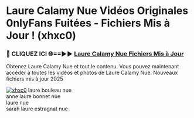 # Laure Calamy Nue Vidéos Originales 0nlyFans Fuitées - Fichiers Mis à Jour ! (xhxc0)

<h3>🔴 CLIQUEZ ICI 🌐==►► <a href="https://tinyurl.com/2pmr4ezf" rel="nofollow">Laure Calamy Nue Fichiers Mis à Jour</a></h3>

Obtenez Laure Calamy Nue et tout le contenu. Vous pouvez maintenant accéder à toutes les vidéos et photos de Laure Calamy Nue. Nouveaux fichiers mis à jour 2025

[![xhxc0](https://i.imgur.com/6SNvagu.gif)](https://tinyurl.com/2pmr4ezf)
laure bouleau nue<br>
anne laure bonnet nue<br>
laure nue<br>
sarah laure estragnat nue